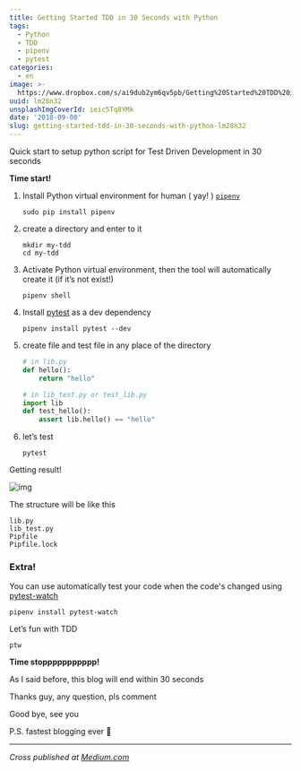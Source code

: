 ```yaml
---
title: Getting Started TDD in 30 Seconds with Python
tags:
  - Python
  - TDD
  - pipenv
  - pytest
categories:
  - en
image: >-
  https://www.dropbox.com/s/ai9dub2ym6qv5pb/Getting%20Started%20TDD%20in%2030%20Seconds%20with%20Python.jpg?raw=1
uuid: lm28n32
unsplashImgCoverId: ieic5Tq8YMk
date: '2018-09-08'
slug: getting-started-tdd-in-30-seconds-with-python-lm28n32
---
```


Quick start to setup python script for Test Driven Development in 30 seconds

**Time start!**

1. Install Python virtual environment for human ( yay! ) [`pipenv`](https://pipenv.readthedocs.io)

    ```
    sudo pip install pipenv
    ```

2. create a directory and enter to it

    ```
    mkdir my-tdd
    cd my-tdd
    ```

3. Activate Python virtual environment, then the tool will automatically create it (if it’s not exist!)

    ```
    pipenv shell
    ```

4. Install [pytest](https://docs.pytest.org/) as a dev dependency

    ```
    pipenv install pytest --dev
    ```

5. create file and test file in any place of the directory

    ```python
    # in lib.py
    def hello():
        return "hello"

    # in lib_test.py or test_lib.py
    import lib
    def test_hello():
        assert lib.hello() == "hello"
    ```

6. let’s test

    ```
    pytest
    ```

Getting result!


![img](https://www.dropbox.com/s/bgwfkw2d70jp4xk/Getting%20Started%20TDD%20in%2030%20Seconds%20with%20Python-02.png?raw=1)

The structure will be like this

```
lib.py
lib_test.py
Pipfile
Pipfile.lock
```

### **Extra!**

You can use automatically test your code when the code's changed using [pytest-watch](https://github.com/joeyespo/pytest-watch)

```
pipenv install pytest-watch
```

Let’s fun with TDD

```
ptw
```

**Time stoppppppppppp!**

As I said before, this blog will end within 30 seconds

Thanks guy, any question, pls comment

Good bye, see you

P.S. fastest blogging ever 🙏

---

 *Cross published at [Medium.com](https://medium.com/@mildronize/getting-started-tdd-in-30-seconds-with-python-8113d6c94753)*
